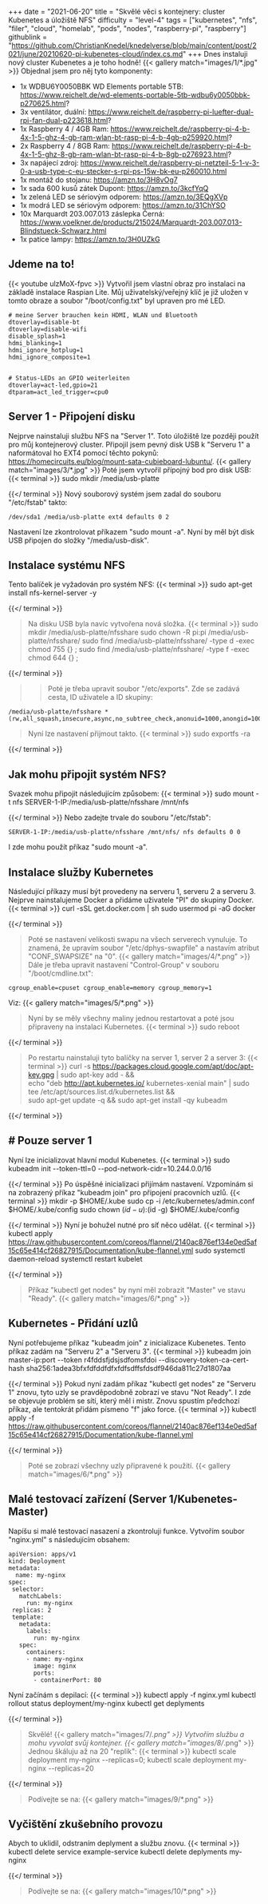 +++
date = "2021-06-20"
title = "Skvělé věci s kontejnery: cluster Kubenetes a úložiště NFS"
difficulty = "level-4"
tags = ["kubernetes", "nfs", "filer", "cloud", "homelab", "pods", "nodes", "raspberry-pi", "raspberry"]
githublink = "https://github.com/ChristianKnedel/knedelverse/blob/main/content/post/2021/june/20210620-pi-kubenetes-cloud/index.cs.md"
+++
Dnes instaluji nový cluster Kubenetes a je toho hodně!
{{< gallery match="images/1/*.jpg" >}}
Objednal jsem pro něj tyto komponenty:
- 1x WDBU6Y0050BBK WD Elements portable 5TB: https://www.reichelt.de/wd-elements-portable-5tb-wdbu6y0050bbk-p270625.html?
- 3x ventilátor, duální: https://www.reichelt.de/raspberry-pi-luefter-dual-rpi-fan-dual-p223618.html?
- 1x Raspberry 4 / 4GB Ram: https://www.reichelt.de/raspberry-pi-4-b-4x-1-5-ghz-4-gb-ram-wlan-bt-rasp-pi-4-b-4gb-p259920.html?
- 2x Raspberry 4 / 8GB Ram: https://www.reichelt.de/raspberry-pi-4-b-4x-1-5-ghz-8-gb-ram-wlan-bt-rasp-pi-4-b-8gb-p276923.html?
- 3x napájecí zdroj: https://www.reichelt.de/raspberry-pi-netzteil-5-1-v-3-0-a-usb-type-c-eu-stecker-s-rpi-ps-15w-bk-eu-p260010.html
- 1x montáž do stojanu: https://amzn.to/3H8vOg7
- 1x sada 600 kusů zátek Dupont: https://amzn.to/3kcfYqQ
- 1x zelená LED se sériovým odporem: https://amzn.to/3EQgXVp
- 1x modrá LED se sériovým odporem: https://amzn.to/31ChYSO
- 10x Marquardt 203.007.013 záslepka Černá: https://www.voelkner.de/products/215024/Marquardt-203.007.013-Blindstueck-Schwarz.html
- 1x patice lampy: https://amzn.to/3H0UZkG
## Jdeme na to!

{{< youtube ulzMoX-fpvc >}}
Vytvořil jsem vlastní obraz pro instalaci na základě instalace Raspian Lite. Můj uživatelský/veřejný klíč je již uložen v tomto obraze a soubor "/boot/config.txt" byl upraven pro mé LED.
```
# meine Server brauchen kein HDMI, WLAN und Bluetooth
dtoverlay=disable-bt
dtoverlay=disable-wifi
disable_splash=1
hdmi_blanking=1
hdmi_ignore_hotplug=1
hdmi_ignore_composite=1
 
 
# Status-LEDs an GPIO weiterleiten
dtoverlay=act-led,gpio=21
dtparam=act_led_trigger=cpu0

```

## Server 1 - Připojení disku
Nejprve nainstaluji službu NFS na "Server 1". Toto úložiště lze později použít pro můj kontejnerový cluster. Připojil jsem pevný disk USB k "Serveru 1" a naformátoval ho EXT4 pomocí těchto pokynů: https://homecircuits.eu/blog/mount-sata-cubieboard-lubuntu/.
{{< gallery match="images/3/*.jpg" >}}
Poté jsem vytvořil přípojný bod pro disk USB:
{{< terminal >}}
sudo mkdir /media/usb-platte

{{</ terminal >}}
Nový souborový systém jsem zadal do souboru "/etc/fstab" takto:
```
/dev/sda1 /media/usb-platte ext4 defaults 0 2

```
Nastavení lze zkontrolovat příkazem "sudo mount -a". Nyní by měl být disk USB připojen do složky "/media/usb-disk".
##  Instalace systému NFS
Tento balíček je vyžadován pro systém NFS:
{{< terminal >}}
sudo apt-get install nfs-kernel-server -y

{{</ terminal >}}
>Na disku USB byla navíc vytvořena nová složka.
{{< terminal >}}
sudo mkdir /media/usb-platte/nfsshare
sudo chown -R pi:pi /media/usb-platte/nfsshare/
sudo find /media/usb-platte/nfsshare/ -type d -exec chmod 755 {} \;
sudo find /media/usb-platte/nfsshare/ -type f -exec chmod 644 {} \;

{{</ terminal >}}
>>Poté je třeba upravit soubor "/etc/exports". Zde se zadává cesta, ID uživatele a ID skupiny:
```
/media/usb-platte/nfsshare *(rw,all_squash,insecure,async,no_subtree_check,anonuid=1000,anongid=1000)

```
>Nyní lze nastavení přijmout takto.
{{< terminal >}}
sudo exportfs -ra

{{</ terminal >}}
>
##  Jak mohu připojit systém NFS?
Svazek mohu připojit následujícím způsobem:
{{< terminal >}}
sudo mount -t nfs SERVER-1-IP:/media/usb-platte/nfsshare /mnt/nfs

{{</ terminal >}}
Nebo zadejte trvale do souboru "/etc/fstab":
```
SERVER-1-IP:/media/usb-platte/nfsshare /mnt/nfs/ nfs defaults 0 0

```
I zde mohu použít příkaz "sudo mount -a".
## Instalace služby Kubernetes
Následující příkazy musí být provedeny na serveru 1, serveru 2 a serveru 3. Nejprve nainstalujeme Docker a přidáme uživatele "PI" do skupiny Docker.
{{< terminal >}}
curl -sSL get.docker.com | sh 
sudo usermod pi -aG docker

{{</ terminal >}}
>Poté se nastavení velikosti swapu na všech serverech vynuluje. To znamená, že upravím soubor "/etc/dphys-swapfile" a nastavím atribut "CONF_SWAPSIZE" na "0".
{{< gallery match="images/4/*.png" >}}
>Dále je třeba upravit nastavení "Control-Group" v souboru "/boot/cmdline.txt":
```
cgroup_enable=cpuset cgroup_enable=memory cgroup_memory=1

```
Viz:
{{< gallery match="images/5/*.png" >}}
>Nyní by se měly všechny maliny jednou restartovat a poté jsou připraveny na instalaci Kubernetes.
{{< terminal >}}
sudo reboot

{{</ terminal >}}
>Po restartu nainstaluji tyto balíčky na server 1, server 2 a server 3:
{{< terminal >}}
curl -s https://packages.cloud.google.com/apt/doc/apt-key.gpg | sudo apt-key add - && \
echo "deb http://apt.kubernetes.io/ kubernetes-xenial main" | sudo tee /etc/apt/sources.list.d/kubernetes.list && \
sudo apt-get update -q && sudo apt-get install -qy kubeadm

{{</ terminal >}}
>
## # Pouze server 1
Nyní lze inicializovat hlavní modul Kubenetes.
{{< terminal >}}
sudo kubeadm init --token-ttl=0 --pod-network-cidr=10.244.0.0/16

{{</ terminal >}}
Po úspěšné inicializaci přijímám nastavení. Vzpomínám si na zobrazený příkaz "kubeadm join" pro připojení pracovních uzlů.
{{< terminal >}}
mkdir -p $HOME/.kube
sudo cp -i /etc/kubernetes/admin.conf $HOME/.kube/config
sudo chown $(id -u):$(id -g) $HOME/.kube/config

{{</ terminal >}}
Nyní je bohužel nutné pro síť něco udělat.
{{< terminal >}}
kubectl apply https://raw.githubusercontent.com/coreos/flannel/2140ac876ef134e0ed5af15c65e414cf26827915/Documentation/kube-flannel.yml
sudo systemctl daemon-reload
systemctl restart kubelet

{{</ terminal >}}
>Příkaz "kubectl get nodes" by nyní měl zobrazit "Master" ve stavu "Ready".
{{< gallery match="images/6/*.png" >}}

## Kubernetes - Přidání uzlů
Nyní potřebujeme příkaz "kubeadm join" z inicializace Kubenetes. Tento příkaz zadám na "Serveru 2" a "Serveru 3".
{{< terminal >}}
kubeadm join master-ip:port --token r4fddsfjdsjsdfomsfdoi --discovery-token-ca-cert-hash sha256:1adea3bfxfdfddfdfxfdfsdffsfdsdf946da811c27d1807aa

{{</ terminal >}}
Pokud nyní zadám příkaz "kubectl get nodes" ze "Serveru 1" znovu, tyto uzly se pravděpodobně zobrazí ve stavu "Not Ready". I zde se objevuje problém se sítí, který měl i mistr. Znovu spustím předchozí příkaz, ale tentokrát přidám písmeno "f" jako force.
{{< terminal >}}
kubectl apply -f https://raw.githubusercontent.com/coreos/flannel/2140ac876ef134e0ed5af15c65e414cf26827915/Documentation/kube-flannel.yml

{{</ terminal >}}
>Poté se zobrazí všechny uzly připravené k použití.
{{< gallery match="images/6/*.png" >}}

## Malé testovací zařízení (Server 1/Kubenetes-Master)
Napíšu si malé testovací nasazení a zkontroluji funkce. Vytvořím soubor "nginx.yml" s následujícím obsahem:
```
apiVersion: apps/v1
kind: Deployment
metadata:
  name: my-nginx
spec:
 selector:
   matchLabels:
     run: my-nginx
 replicas: 2
 template:
   metadata:
     labels:
       run: my-nginx
   spec:
     containers:
     - name: my-nginx
       image: nginx
       ports:
       - containerPort: 80

```
Nyní začínám s depilací:
{{< terminal >}}
kubectl apply -f nginx.yml
kubectl rollout status deployment/my-nginx
kubectl get deplyments

{{</ terminal >}}
>Skvělé!
{{< gallery match="images/7/*.png" >}}
Vytvořím službu a mohu vyvolat svůj kontejner.
{{< gallery match="images/8/*.png" >}}
Jednou škáluju až na 20 "replik":
{{< terminal >}}
kubectl scale deployment my-nginx --replicas=0; kubectl scale deployment my-nginx --replicas=20

{{</ terminal >}}
>Podívejte se na:
{{< gallery match="images/9/*.png" >}}

## Vyčištění zkušebního provozu
Abych to uklidil, odstraním deplyment a službu znovu.
{{< terminal >}}
kubectl delete service example-service
kubectl delete deplyments my-nginx

{{</ terminal >}}
>Podívejte se na:
{{< gallery match="images/10/*.png" >}}
